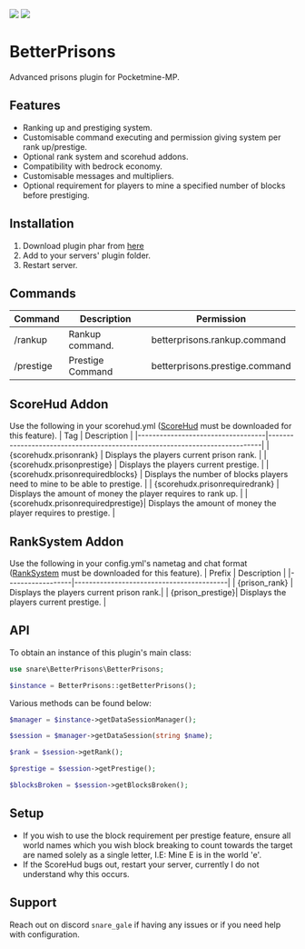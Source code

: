[![](https://poggit.pmmp.io/shield.state/BetterPrisons)](https://poggit.pmmp.io/p/BetterPrisons)
[![](https://poggit.pmmp.io/shield.dl.total/BetterPrisons)](https://poggit.pmmp.io/p/BetterPrisons)

# BetterPrisons

Advanced prisons plugin for Pocketmine-MP.

## Features
 - Ranking up and prestiging system.
 - Customisable command executing and permission giving system per rank up/prestige.
 - Optional rank system and scorehud addons.
 - Compatibility with bedrock economy.
 - Customisable messages and multipliers.
 - Optional requirement for players to mine a specified number of blocks before prestiging.

## Installation
 1. Download plugin phar from [here](https://poggit.pmmp.io/ci/snarerectify/BetterPrisons/~)
 2. Add to your servers' plugin folder.
 3. Restart server.

## Commands
| Command   | Description      | Permission                     |                                                             
|-----------|------------------|--------------------------------|
| /rankup   | Rankup command.  | betterprisons.rankup.command   | 
| /prestige | Prestige Command | betterprisons.prestige.command |         

## ScoreHud Addon
Use the following in your scorehud.yml ([ScoreHud](https://poggit.pmmp.io/p/ScoreHud) must be downloaded for this feature).
| Tag                               | Description                                                                |
|-----------------------------------|----------------------------------------------------------------------------|
| {scorehudx.prisonrank}            | Displays the players current prison rank.                                  |
| {scorehudx.prisonprestige}        | Displays the players current prestige.                                     |
| {scorehudx.prisonrequiredblocks}  | Displays the number of blocks players need to mine to be able to prestige. |
| {scorehudx.prisonrequiredrank}    | Displays the amount of money the player requires to rank up.               |
| {scorehudx.prisonrequiredprestige}| Displays the amount of money the player requires to prestige.              |

## RankSystem Addon
Use the following in your config.yml's nametag and chat format ([RankSystem](https://poggit.pmmp.io/p/RankSystem) must be downloaded for this feature).
| Prefix           | Description                              |
|------------------|------------------------------------------|
| {prison_rank}    | Displays the players current prison rank.|
| {prison_prestige}| Displays the players current prestige.   |

## API
To obtain an instance of this plugin's main class:
```php
use snare\BetterPrisons\BetterPrisons;

$instance = BetterPrisons::getBetterPrisons();
```

Various methods can be found below:
```php
$manager = $instance->getDataSessionManager();

$session = $manager->getDataSession(string $name);

$rank = $session->getRank();

$prestige = $session->getPrestige();

$blocksBroken = $session->getBlocksBroken();
```

## Setup
 - If you wish to use the block requirement per prestige feature, ensure all world names which you wish block breaking to count towards the target 
 are named solely as a single letter, I.E: Mine E is in the world 'e'.
 - If the ScoreHud bugs out, restart your server, currently I do not understand why this occurs.

## Support
Reach out on discord `snare_gale` if having any issues or if you need help with configuration.

             

